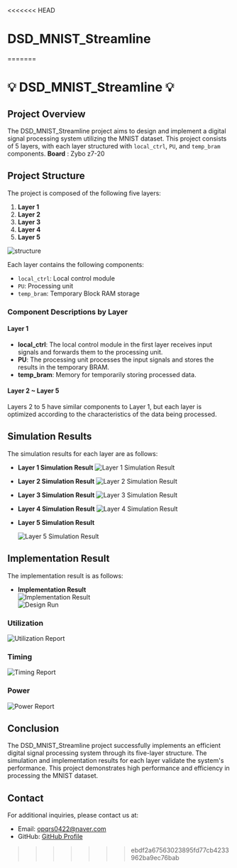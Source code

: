 <<<<<<< HEAD
# DSD_MNIST_Streamline
=======
# 💡 DSD_MNIST_Streamline 💡

## Project Overview
The DSD_MNIST_Streamline project aims to design and implement a digital signal processing system utilizing the MNIST dataset. This project consists of 5 layers, with each layer structured with `local_ctrl`, `PU`, and `temp_bram` components.
**Board** : Zybo z7-20  

## Project Structure
The project is composed of the following five layers:

1. **Layer 1**
2. **Layer 2**
3. **Layer 3**
4. **Layer 4**
5. **Layer 5**
   
![structure](https://github.com/foodinsect/DSD_MNIST_Streamline/assets/36304709/66abef42-3ffe-4019-8afe-3fda8ddbd30b)  

Each layer contains the following components:

- `local_ctrl`: Local control module
- `PU`: Processing unit
- `temp_bram`: Temporary Block RAM storage

### Component Descriptions by Layer

#### Layer 1
- **local_ctrl**: The local control module in the first layer receives input signals and forwards them to the processing unit.
- **PU**: The processing unit processes the input signals and stores the results in the temporary BRAM.
- **temp_bram**: Memory for temporarily storing processed data.

#### Layer 2 ~ Layer 5
Layers 2 to 5 have similar components to Layer 1, but each layer is optimized according to the characteristics of the data being processed.

## Simulation Results
The simulation results for each layer are as follows:

- **Layer 1 Simulation Result**
  ![Layer 1 Simulation Result](https://github.com/foodinsect/DSD_MNIST_Streamline/assets/36304709/67f731d5-3e20-41be-872b-f48e08a163d2)  

- **Layer 2 Simulation Result**
  ![Layer 2 Simulation Result](https://github.com/foodinsect/DSD_MNIST_Streamline/assets/36304709/e941d5d8-73bb-4a33-94bb-476c08fd1b6e)  


- **Layer 3 Simulation Result**
  ![Layer 3 Simulation Result](https://github.com/foodinsect/DSD_MNIST_Streamline/assets/36304709/b2ff6895-4c90-4464-a0c1-c79903adc4e5)  


- **Layer 4 Simulation Result**
  ![Layer 4 Simulation Result](https://github.com/foodinsect/DSD_MNIST_Streamline/assets/36304709/0de6eb5e-0f0c-4d15-a75a-24f69755ea26)  


- **Layer 5 Simulation Result**

  ![Layer 5 Simulation Result](https://github.com/foodinsect/DSD_MNIST_Streamline/assets/36304709/e3500e51-acab-46df-a572-3193135fceff)  

## Implementation Result
The implementation result is as follows:

- **Implementation Result**  
  ![Implementation Result](https://github.com/foodinsect/DSD_MNIST_Streamline/assets/36304709/280ba771-3ee1-4296-99d8-6c36bdcef718)  
  ![Design Run](https://github.com/foodinsect/DSD_MNIST_Streamline/assets/36304709/9b2ee61e-3df4-4270-bacc-624995357f33)  


### Utilization
  ![Utilization Report](https://github.com/foodinsect/DSD_MNIST_Streamline/assets/36304709/1616e535-d6db-42ca-ae3c-db84c16137c0)  

### Timing
  ![Timing Report](https://github.com/foodinsect/DSD_MNIST_Streamline/assets/36304709/840486d9-8e1f-4b25-bf01-38d22d7a9c62)  

### Power
  ![Power Report](https://github.com/foodinsect/DSD_MNIST_Streamline/assets/36304709/f84f75c3-3c72-48d3-a2ee-59e55c9a3cfb)  


## Conclusion
The DSD_MNIST_Streamline project successfully implements an efficient digital signal processing system through its five-layer structure. The simulation and implementation results for each layer validate the system's performance. This project demonstrates high performance and efficiency in processing the MNIST dataset.

## Contact
For additional inquiries, please contact us at:

- Email: opqrs0422@naver.com
- GitHub: [GitHub Profile](https://github.com/foodinsect)
>>>>>>> ebdf2a67563023895fd77cb4233962ba9ec76bab
